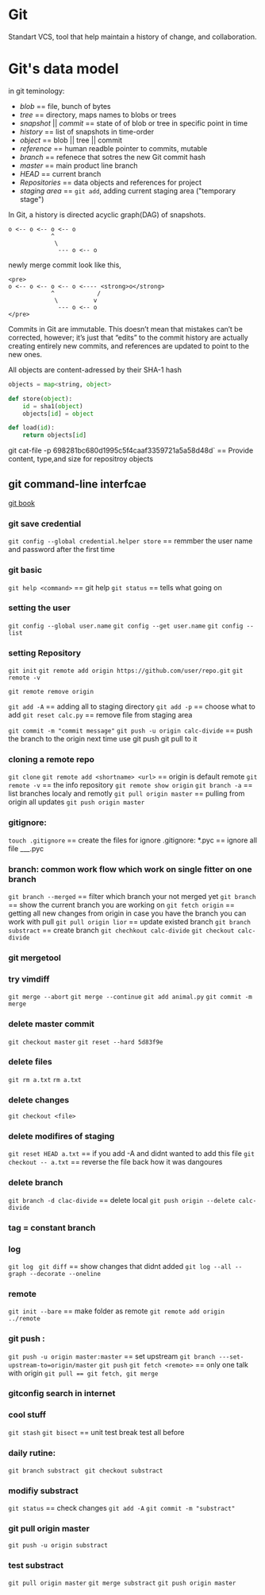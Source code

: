 # Git

Standart VCS, tool that help maintain a history of change, and collaboration.

# Git's data model

in git teminology:

* _blob_ == file, bunch of bytes
* _tree_ == directory, maps names to blobs or trees
* _snapshot_ || _commit_ == state of of blob or tree in specific point in time
* _history_ == list of snapshots in time-order
* _object_ == blob || tree || commit
* _reference_ == human readble pointer to commits, mutable
* _branch_ == refenece that sotres the new Git commit hash
* _master_ == main product line branch
* _HEAD_ == current branch
* _Repositories_ == data objects and references for project
* _staging area_ == `git add`, adding current staging area ("temporary stage")

In Git, a history is directed acyclic graph(DAG) of snapshots.

```
o <-- o <-- o <-- o
            ^
             \
              --- o <-- o
```

newly merge commit look like this,

```
<pre>
o <-- o <-- o <-- o <---- <strong>o</strong>
            ^            /
             \          v
              --- o <-- o
</pre>
```
Commits in Git are immutable.
This doesn’t mean that mistakes can’t be corrected,
however; it’s just that “edits” to the commit history are actually creating entirely new commits,
and references are updated to point to the new ones.

All objects are content-adressed by their SHA-1 hash
```python
objects = map<string, object>

def store(object):
    id = sha1(object)
    objects[id] = object

def load(id):
    return objects[id]
```

git cat-file -p 698281bc680d1995c5f4caaf3359721a5a58d48d` == Provide content, type,and size for repositroy objects 

## git command-line interfcae

[git book](https://git-scm.com/book/en/v2)

### git save credential
`git config --global credential.helper store` == remmber the user name and password after the first time 

### git basic
`git help <command>` == git help
`git status` == tells what going on

### setting the user
`git config --global user.name`
`git config --get user.name`
`git config --list`

### setting Repository
`git init`
`git remote add origin https://github.com/user/repo.git`
`git remote -v`

`git remote remove origin`

`git add -A` == adding all to staging directory
`git add -p` == choose what to add
`git reset calc.py` == remove file from staging area

`git commit -m "commit message"`
`git push -u origin calc-divide` == push the branch to the origin next time use git push git pull to it

### cloning a remote repo
`git clone`
`git remote add <shortname> <url>` == origin is default remote
`git remote -v` == the info repository
`git remote show origin`
`git branch -a` == list branches localy and remotly
`git pull origin master` == pulling from origin all updates
`git push origin master`

### gitignore:
`touch .gitignore` == create the files for ignore
.gitignore:
*.pyc == ignore all file ___.pyc

### branch: common work flow which work on single fitter on one branch
`git branch --merged` == filter which branch your not merged yet
`git branch` == show the current branch you are working on
`git fetch origin` == getting all new changes from origin in case you have the branch you can work with pull
`git pull origin lior` == update existed branch
`git branch substract` == create branch
`git chechkout calc-divide`
`git checkout calc-divide`

### git mergetool
###  try vimdiff
`git merge --abort`
`git merge --continue`
`git add animal.py`
`git commit -m merge`

### delete master commit
`git checkout master`
`git reset --hard 5d83f9e`

### delete files 
`git rm a.txt`
`rm a.txt`

### delete changes
`git checkout <file>`

### delete modifires of staging
`git reset HEAD a.txt` == if you add -A and didnt wanted to add this file
`git checkout -- a.txt` == reverse the file back how it was dangoures
 
### delete branch
`git branch -d clac-divide` == delete local 
`git push origin --delete calc-divide`

### tag = constant branch

### log
`git log `
`git diff` == show changes that didnt added
`git log --all --graph --decorate --oneline`

### remote
`git init --bare` == make folder as remote
`git remote add origin ../remote`
### git push <remote> <localbranch>:<remote branch>
`git push -u origin master:master` == set upstream
`git branch ---set-upstream-to=origin/master`
`git push`
`git fetch <remote>` == only one talk with origin
`git pull == git fetch, git merge`

### gitconfig search in internet

### cool stuff
`git stash`
`git bisect` == unit test break test all before


### daily rutine:
`git branch substract `
`git checkout substract`
### modifiy substract
`git status` == check changes
`git add -A`
`git commit -m "substract"`
### git pull origin master
`git push -u origin substract`
### test substract
`git pull origin master`
`git merge substract`
`git push origin master`
